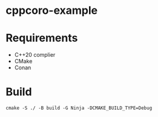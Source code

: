 # cppcoro-example


# Requirements

 - C++20 complier
 - CMake
 - Conan


# Build

```
cmake -S ./ -B build -G Ninja -DCMAKE_BUILD_TYPE=Debug
```

